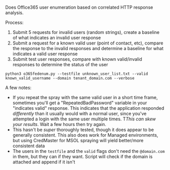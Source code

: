 Does Office365 user enumeration based on correlated HTTP response analysis.

Process:
1. Submit 5 requests for invalid users (random strings), create a baseline of what indicates an invalid user response
2. Submit a request for a known valid user (point of contact, etc), compare the response to the invalid responses and determine a baseline for what indicates a valid user response
3. Submit test user responses, compare with known valid/invalid responses to determine the status of the user


```
python3 o365fedenum.py --testfile unknown_user_list.txt --valid known_valid_username --domain tenant_domain.com --verbose
```


A few notes:
* If you repeat the spray with the same valid user in a short time frame, sometimes you'll get a "RepeatedBadPassword" variable in your "indicates valid" response. This indicates that the application responded _differently_ than it usually would with a normal user, since you've attempted a login with the same user multiple times. T*This can skew your results*. Wait a few hours then try again.
* This hasn't be _super_ thoroughly tested, though it does appear to be generally consistent. This also does work for Managed environments, but using CredMaster for MSOL spraying will yield better/more consistent data
* The users in the `testfile` and the `valid` flags don't need the `@domain.com` in them, but they can if they want. Script will check if the domain is attached and append if it isn't 
